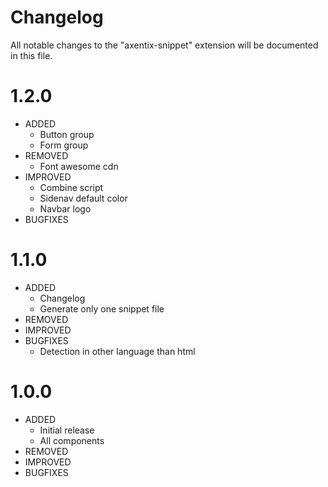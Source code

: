# Changelog

All notable changes to the "axentix-snippet" extension will be documented in this file.

# 1.2.0

- ADDED
  - Button group
  - Form group
- REMOVED
  - Font awesome cdn
- IMPROVED
  - Combine script
  - Sidenav default color
  - Navbar logo
- BUGFIXES

# 1.1.0

- ADDED
  - Changelog
  - Generate only one snippet file
- REMOVED
- IMPROVED
- BUGFIXES
  - Detection in other language than html

# 1.0.0

- ADDED
  - Initial release
  - All components
- REMOVED
- IMPROVED
- BUGFIXES